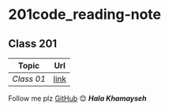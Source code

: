 # 201code_reading-note
## Class 201 
 | Topic            |      Url                |
 |------------------|:-----------------------:|
 |*Class 01*        |[link](https://halakhamayseh.github.io/201code_reading-note/class01)                 |
 
 Follow me plz [GitHub](https://github.com/Halakhamayseh) :blush:
 ***Hala Khamayseh***
